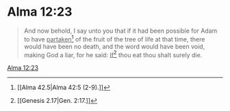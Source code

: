 # Alma 12:23

> And now behold, I say unto you that if it had been possible for Adam to have <u>partaken</u>[^a] of the fruit of the tree of life at that time, there would have been no death, and the word would have been void, making God a liar, for he said: <u>If</u>[^b] thou eat thou shalt surely die.

[Alma 12:23](https://www.churchofjesuschrist.org/study/scriptures/bofm/alma/12?lang=eng&id=p23#p23)


[^a]: [[Alma 42.5|Alma 42:5 (2-9).]]
[^b]: [[Genesis 2.17|Gen. 2:17.]]
